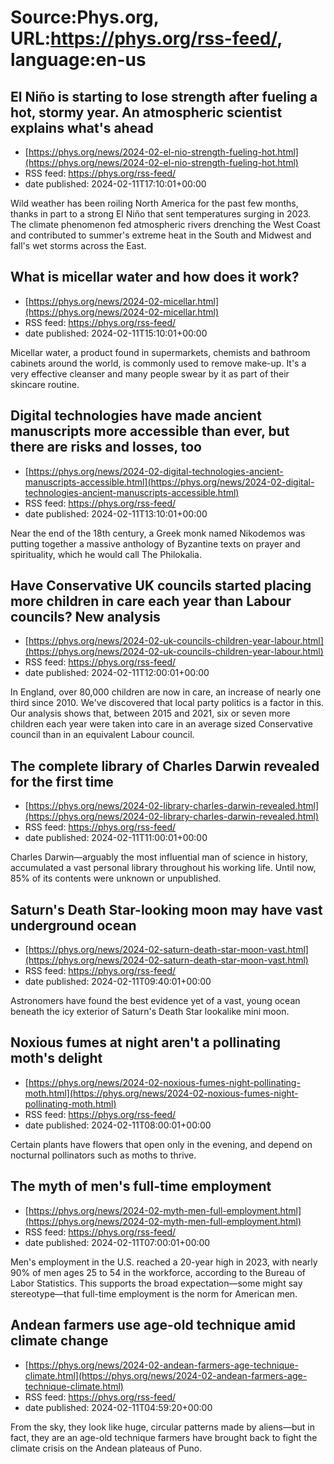 # Source:Phys.org, URL:https://phys.org/rss-feed/, language:en-us

## El Niño is starting to lose strength after fueling a hot, stormy year. An atmospheric scientist explains what's ahead
 - [https://phys.org/news/2024-02-el-nio-strength-fueling-hot.html](https://phys.org/news/2024-02-el-nio-strength-fueling-hot.html)
 - RSS feed: https://phys.org/rss-feed/
 - date published: 2024-02-11T17:10:01+00:00

Wild weather has been roiling North America for the past few months, thanks in part to a strong El Niño that sent temperatures surging in 2023. The climate phenomenon fed atmospheric rivers drenching the West Coast and contributed to summer's extreme heat in the South and Midwest and fall's wet storms across the East.

## What is micellar water and how does it work?
 - [https://phys.org/news/2024-02-micellar.html](https://phys.org/news/2024-02-micellar.html)
 - RSS feed: https://phys.org/rss-feed/
 - date published: 2024-02-11T15:10:01+00:00

Micellar water, a product found in supermarkets, chemists and bathroom cabinets around the world, is commonly used to remove make-up. It's a very effective cleanser and many people swear by it as part of their skincare routine.

## Digital technologies have made ancient manuscripts more accessible than ever, but there are risks and losses, too
 - [https://phys.org/news/2024-02-digital-technologies-ancient-manuscripts-accessible.html](https://phys.org/news/2024-02-digital-technologies-ancient-manuscripts-accessible.html)
 - RSS feed: https://phys.org/rss-feed/
 - date published: 2024-02-11T13:10:01+00:00

Near the end of the 18th century, a Greek monk named Nikodemos was putting together a massive anthology of Byzantine texts on prayer and spirituality, which he would call The Philokalia.

## Have Conservative UK councils started placing more children in care each year than Labour councils? New analysis
 - [https://phys.org/news/2024-02-uk-councils-children-year-labour.html](https://phys.org/news/2024-02-uk-councils-children-year-labour.html)
 - RSS feed: https://phys.org/rss-feed/
 - date published: 2024-02-11T12:00:01+00:00

In England, over 80,000 children are now in care, an increase of nearly one third since 2010. We've discovered that local party politics is a factor in this. Our analysis shows that, between 2015 and 2021, six or seven more children each year were taken into care in an average sized Conservative council than in an equivalent Labour council.

## The complete library of Charles Darwin revealed for the first time
 - [https://phys.org/news/2024-02-library-charles-darwin-revealed.html](https://phys.org/news/2024-02-library-charles-darwin-revealed.html)
 - RSS feed: https://phys.org/rss-feed/
 - date published: 2024-02-11T11:00:01+00:00

Charles Darwin—arguably the most influential man of science in history, accumulated a vast personal library throughout his working life. Until now, 85% of its contents were unknown or unpublished.

## Saturn's Death Star-looking moon may have vast underground ocean
 - [https://phys.org/news/2024-02-saturn-death-star-moon-vast.html](https://phys.org/news/2024-02-saturn-death-star-moon-vast.html)
 - RSS feed: https://phys.org/rss-feed/
 - date published: 2024-02-11T09:40:01+00:00

Astronomers have found the best evidence yet of a vast, young ocean beneath the icy exterior of Saturn's Death Star lookalike mini moon.

## Noxious fumes at night aren't a pollinating moth's delight
 - [https://phys.org/news/2024-02-noxious-fumes-night-pollinating-moth.html](https://phys.org/news/2024-02-noxious-fumes-night-pollinating-moth.html)
 - RSS feed: https://phys.org/rss-feed/
 - date published: 2024-02-11T08:00:01+00:00

Certain plants have flowers that open only in the evening, and depend on nocturnal pollinators such as moths to thrive.

## The myth of men's full-time employment
 - [https://phys.org/news/2024-02-myth-men-full-employment.html](https://phys.org/news/2024-02-myth-men-full-employment.html)
 - RSS feed: https://phys.org/rss-feed/
 - date published: 2024-02-11T07:00:01+00:00

Men's employment in the U.S. reached a 20-year high in 2023, with nearly 90% of men ages 25 to 54 in the workforce, according to the Bureau of Labor Statistics. This supports the broad expectation—some might say stereotype—that full-time employment is the norm for American men.

## Andean farmers use age-old technique amid climate change
 - [https://phys.org/news/2024-02-andean-farmers-age-technique-climate.html](https://phys.org/news/2024-02-andean-farmers-age-technique-climate.html)
 - RSS feed: https://phys.org/rss-feed/
 - date published: 2024-02-11T04:59:20+00:00

From the sky, they look like huge, circular patterns made by aliens—but in fact, they are an age-old technique farmers have brought back to fight the climate crisis on the Andean plateaus of Puno.

